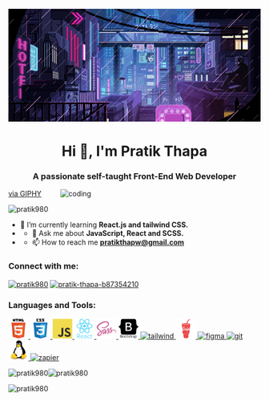 ![logo](https://github.com/Pratik980/Pratik980/blob/main/giphy.gif)
<h1 align="center">Hi 👋, I'm Pratik Thapa</h1>
<h3 align="center">A passionate self-taught Front-End Web Developer</h3>
<img
  align="right"
  alt="coding"
  width="400"
  src="https://media1.giphy.com/media/v1.Y2lkPTc5MGI3NjExZTBmZWUyZDUwNmVjYzY3ZjE0OGYyZjY4Mjg3ZmE2Yjg0NjE2ZjNkNyZlcD12MV9pbnRlcm5hbF9naWZzX2dpZklkJmN0PWc/gioLPAqDRZjzYpmuCp/giphy.gif"
/>

<p>
  <a href="https://giphy.com/gifs/computador-gu-tecnology-bGgsc5mWoryfgKBx1u"
    >via GIPHY</a
  >
</p>
<p align="left">
  <img
    src="https://komarev.com/ghpvc/?username=pratik980&label=Profile%20views&color=0e75b6&style=flat"
    alt="pratik980"
  />
</p>

- 🌱 I’m currently learning **React.js and tailwind CSS.**
- - 💬 Ask me about **JavaScript, React and SCSS.**
- - 📫 How to reach me **pratikthapw@gmail.com**

<h3 align="left">Connect with me:</h3>
<p align="left">
  <a href="https://codepen.io/pratik980" target="blank"
    ><img
      align="center"
      src="https://raw.githubusercontent.com/rahuldkjain/github-profile-readme-generator/master/src/images/icons/Social/codepen.svg"
      alt="pratik980"
      height="30"
      width="40"
  /></a>
  <a href="https://linkedin.com/in/pratik-thapa-b87354210" target="blank"
    ><img
      align="center"
      src="https://raw.githubusercontent.com/rahuldkjain/github-profile-readme-generator/master/src/images/icons/Social/linked-in-alt.svg"
      alt="pratik-thapa-b87354210"
      height="30"
      width="40"
  /></a>
</p>

<h3 align="left">Languages and Tools:</h3>
<p align="left">
  <a href="https://www.w3.org/html/" target="_blank" rel="noreferrer">
    <img
      src="https://raw.githubusercontent.com/devicons/devicon/master/icons/html5/html5-original-wordmark.svg"
      alt="html5"
      width="40"
      height="40"
    />
  </a>
  <a href="https://www.w3schools.com/css/" target="_blank" rel="noreferrer">
    <img
      src="https://raw.githubusercontent.com/devicons/devicon/master/icons/css3/css3-original-wordmark.svg"
      alt="css3"
      width="40"
      height="40"
    />
  </a>
  <a
    href="https://developer.mozilla.org/en-US/docs/Web/JavaScript"
    target="_blank"
    rel="noreferrer"
  >
    <img
      src="https://raw.githubusercontent.com/devicons/devicon/master/icons/javascript/javascript-original.svg"
      alt="javascript"
      width="40"
      height="40"
    />
  </a>
  <a href="https://reactjs.org/" target="_blank" rel="noreferrer">
    <img
      src="https://raw.githubusercontent.com/devicons/devicon/master/icons/react/react-original-wordmark.svg"
      alt="react"
      width="40"
      height="40"
    />
  </a>
  <a href="https://sass-lang.com" target="_blank" rel="noreferrer">
    <img
      src="https://raw.githubusercontent.com/devicons/devicon/master/icons/sass/sass-original.svg"
      alt="sass"
      width="40"
      height="40"
    />
  </a>
  <a href="https://getbootstrap.com" target="_blank" rel="noreferrer">
    <img
      src="https://raw.githubusercontent.com/devicons/devicon/master/icons/bootstrap/bootstrap-plain-wordmark.svg"
      alt="bootstrap"
      width="40"
      height="40"
    />
  </a>
  <a href="https://tailwindcss.com/" target="_blank" rel="noreferrer">
    <img
      src="https://www.vectorlogo.zone/logos/tailwindcss/tailwindcss-icon.svg"
      alt="tailwind"
      width="40"
      height="40"
    />
  </a>
  <a href="https://gulpjs.com" target="_blank" rel="noreferrer">
    <img
      src="https://raw.githubusercontent.com/devicons/devicon/master/icons/gulp/gulp-plain.svg"
      alt="gulp"
      width="40"
      height="40"
    />
  </a>
  <a href="https://www.figma.com/" target="_blank" rel="noreferrer">
    <img
      src="https://www.vectorlogo.zone/logos/figma/figma-icon.svg"
      alt="figma"
      width="40"
      height="40"
    />
  </a>
  <a href="https://git-scm.com/" target="_blank" rel="noreferrer">
    <img
      src="https://www.vectorlogo.zone/logos/git-scm/git-scm-icon.svg"
      alt="git"
      width="40"
      height="40"
    />
  </a>
  <a href="https://www.linux.org/" target="_blank" rel="noreferrer">
    <img
      src="https://raw.githubusercontent.com/devicons/devicon/master/icons/linux/linux-original.svg"
      alt="linux"
      width="40"
      height="40"
    />
  </a>
  <a href="https://zapier.com" target="_blank" rel="noreferrer">
    <img
      src="https://www.vectorlogo.zone/logos/zapier/zapier-icon.svg"
      alt="zapier"
      width="40"
      height="40"
    />
  </a>
</p>

<p>
  <img
    align="left"
    src="https://github-readme-stats.vercel.app/api/top-langs?username=pratik980&show_icons=true&locale=en&layout=compact"
    alt="pratik980"
  />
</p>

<p>
  &nbsp;<img
    align="left"
    src="https://github-readme-stats.vercel.app/api?username=pratik980&show_icons=true&locale=en"
    alt="pratik980"
  />
</p>

<p>
  <img
    align="left"
    src="https://github-readme-streak-stats.herokuapp.com/?user=pratik980&"
    alt="pratik980"
  />
</p>
